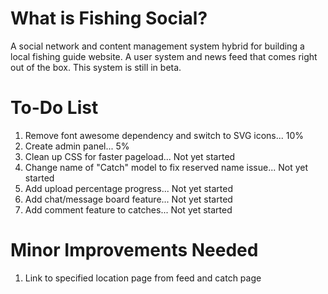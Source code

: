 # What is Fishing Social? #
A social network and content management system hybrid for building a local fishing guide website. A user system and news
feed that comes right out of the box. This system is still in beta.

# To-Do List #
1. Remove font awesome dependency and switch to SVG icons... 10%
2. Create admin panel... 5%
3. Clean up CSS for faster pageload... Not yet started
4. Change name of "Catch" model to fix reserved name issue... Not yet started
5. Add upload percentage progress... Not yet started
6. Add chat/message board feature... Not yet started
7. Add comment feature to catches... Not yet started


# Minor Improvements Needed #
1. Link to specified location page from feed and catch page
